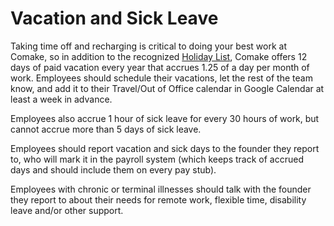 # Vacation and Sick Leave

Taking time off and recharging is critical to doing your best work at Comake, so in addition to the recognized [Holiday List](https://github.com/comake/handbook/blob/master/Benefits%20and%20Perks/Holiday%20List.md), Comake offers 12 days of paid vacation every year that accrues 1.25 of a day per month of work. Employees should schedule their vacations, let the rest of the team know, and add it to their Travel/Out of Office calendar in Google Calendar at least a week in advance.

Employees also accrue 1 hour of sick leave for every 30 hours of work, but cannot accrue more than 5 days of sick leave.

Employees should report vacation and sick days to the founder they report to, who will mark it in the payroll system (which keeps track of accrued days and should include them on every pay stub).

Employees with chronic or terminal illnesses should talk with the founder they report to about their needs for remote work, flexible time, disability leave and/or other support.
